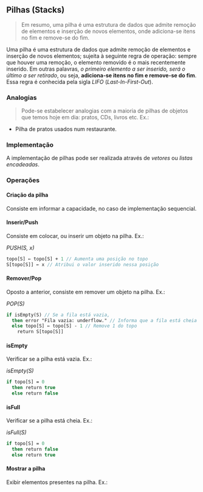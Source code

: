 ## Pilhas (Stacks)

> Em resumo, uma pilha é uma estrutura de dados que admite remoção de elementos e inserção de novos elementos, onde adiciona-se itens no fim e remove-se do fim.

Uma pilha é uma estrutura de dados que admite remoção de elementos e inserção de novos elementos; sujeita à seguinte regra de operação:  sempre que houver uma remoção, o elemento removido é o mais recentemente inserido. Em outras palavras, *o primeiro elemento a ser inserido, será o último a ser retirado*, ou seja, **adiciona-se itens no fim e remove-se do fim**. Essa regra é conhecida pela sigla *LIFO* (*Last-In-First-Out*).

### Analogias

> Pode-se estabelecer analogias com a maioria de pilhas de objetos que temos hoje em dia: pratos, CDs, livros etc. Ex.:

- Pilha de pratos usados num restaurante.

### Implementação

A implementação de pilhas pode ser realizada através de *vetores* ou *listas encadeadas*.

### Operações

#### Criação da pilha

Consiste em informar a capacidade, no caso de implementação sequencial.

#### Inserir/Push

Consiste em colocar, ou inserir um objeto na pilha. Ex.:

*PUSH(S, x)*
```pascal
topo[S] ← topo[S] + 1 // Aumenta uma posição no topo
S[topo[S]] ← x // Atribui o valor inserido nessa posição
```

#### Remover/Pop

Oposto a anterior, consiste em remover um objeto na pilha. Ex.:

*POP(S)*
```pascal
if isEmpty(S) // Se a fila está vazia,
  then error "Fila vazia: underflow." // Informa que a fila está cheia
  else topo[S] ← topo[S] - 1 // Remove 1 do topo
    return S[topo[S]]
 ```

#### isEmpty

Verificar se a pilha está vazia. Ex.:

*isEmpty(S)*
```pascal
if topo[S] = 0
  then return true
  else return false
 ```

#### isFull

Verificar se a pilha está cheia. Ex.:

*isFull(S)*
```pascal
if topo[S] = 0
  then return false
  else return true
 ```

#### Mostrar a pilha

Exibir elementos presentes na pilha. Ex.:
